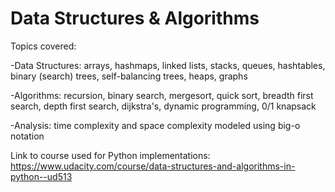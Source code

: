 # Data Structures & Algorithms

Topics covered:

-Data Structures: arrays, hashmaps, linked lists, stacks, queues, hashtables, binary (search) trees, self-balancing trees, heaps, graphs

-Algorithms: recursion, binary search, mergesort, quick sort, breadth first search, depth first search, dijkstra's, dynamic programming, 0/1 knapsack

-Analysis: time complexity and space complexity modeled using big-o notation

Link to course used for Python implementations: https://www.udacity.com/course/data-structures-and-algorithms-in-python--ud513

